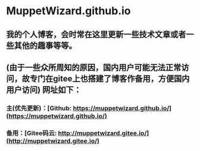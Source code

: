 # MuppetWizard.github.io  
## 我的个人博客，会时常在这里更新一些技术文章或者一些其他的趣事等等。  
## (由于一些众所周知的原因，国内用户可能无法正常访问，故专门在gitee上也搭建了博客作备用，方便国内用户访问) 网址如下：  
### 主(优先更新)：[Github: https://muppetwizard.github.io/](https://muppetwizard.github.io/)
### 备用：[Gitee码云: http://muppetwizard.gitee.io/](http://muppetwizard.gitee.io/)
